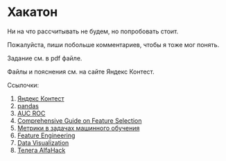 # Хакатон

Ни на что рассчитывать не будем, но попробовать стоит.

Пожалуйста, пиши побольше комментариев, чтобы я тоже мог понять.

Задание см. в pdf файле.

Файлы и пояснения см. на сайте Яндекс Контест.

Ссылочки:

1. [Яндекс Контест](https://official.contest.yandex.ru/contest/52829/enter)
2. [pandas](https://www.geeksforgeeks.org/how-to-print-an-entire-pandas-dataframe-in-python/)
3. [AUC ROC](https://alexanderdyakonov.wordpress.com/2017/07/28/auc-roc-%D0%BF%D0%BB%D0%BE%D1%89%D0%B0%D0%B4%D1%8C-%D0%BF%D0%BE%D0%B4-%D0%BA%D1%80%D0%B8%D0%B2%D0%BE%D0%B9-%D0%BE%D1%88%D0%B8%D0%B1%D0%BE%D0%BA)
4. [Comprehensive Guide on Feature Selection](https://www.kaggle.com/code/prashant111/comprehensive-guide-on-feature-selection)
5. [Метрики в задачах машинного обучения](https://habr.com/ru/companies/ods/articles/328372/)
6. [Feature Engineering](https://www.kaggle.com/learn/feature-engineering)
7. [Data Visualization](https://www.kaggle.com/learn/data-visualization)
8. [Телега AlfaHack](https://t.me/BalticAlfaHack)

